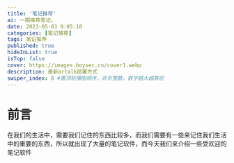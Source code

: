```yaml
---
title: '笔记推荐'
ai: 一期推荐笔记。
date: 2023-05-03 9:05:10
categories: [笔记推荐]
tags: 笔记推荐  
published: true
hideInList: true
isTop: false
cover: https://images.boysec.cn/cover1.webp
description: 最新artalk部署方式
swiper_index: 6 #置顶轮播图顺序，非负整数，数字越大越靠前
---
```

# 前言
在我们的生活中，需要我们记住的东西比较多，而我们需要有一些来记住我们生活中的重要的东西，所以就出现了大量的笔记软件，而今天我们来介绍一些受欢迎的笔记软件
